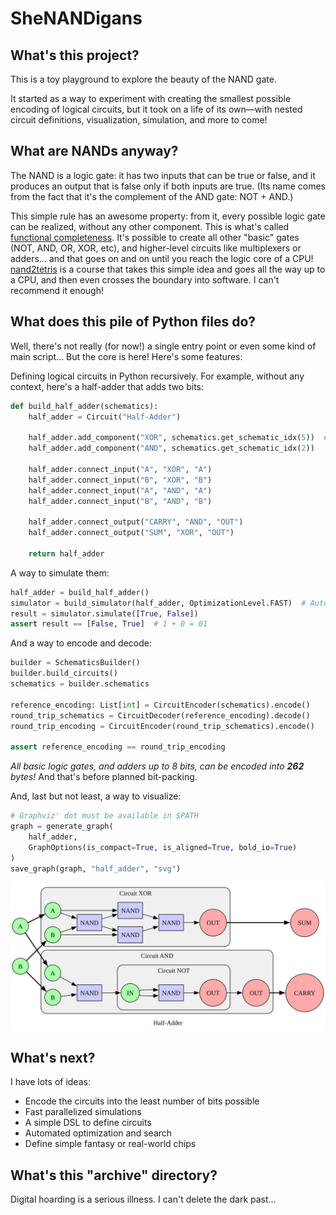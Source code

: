 # SheNANDigans

## What's this project?

This is a toy playground to explore the beauty of the NAND gate.

It started as a way to experiment with creating the smallest possible encoding of logical circuits, but it took on a life of its own—with nested circuit definitions, visualization, simulation, and more to come!

## What are NANDs anyway?

The NAND is a logic gate: it has two inputs that can be true or false, and it produces an output that is false only if both inputs are true. (Its name comes from the fact that it's the complement of the AND gate: NOT + AND.)

This simple rule has an awesome property: from it, every possible logic gate can be realized, without any other component. This is what's called [functional completeness](https://en.wikipedia.org/wiki/Functional_completeness). It's possible to create all other "basic" gates (NOT, AND, OR, XOR, etc), and higher-level circuits like multiplexers or adders… and that goes on and on until you reach the logic core of a CPU! [nand2tetris](https://www.nand2tetris.org/) is a course that takes this simple idea and goes all the way up to a CPU, and then even crosses the boundary into software. I can't recommend it enough!

## What does this pile of Python files do?

Well, there's not really (for now!) a single entry point or even some kind of main script... But the core is here! Here's some features:

Defining logical circuits in Python recursively. For example, without any context, here's a half-adder that adds two bits:

```py
def build_half_adder(schematics):
    half_adder = Circuit("Half-Adder")

    half_adder.add_component("XOR", schematics.get_schematic_idx(5))  # Previously defined
    half_adder.add_component("AND", schematics.get_schematic_idx(2))

    half_adder.connect_input("A", "XOR", "A")
    half_adder.connect_input("B", "XOR", "B")
    half_adder.connect_input("A", "AND", "A")
    half_adder.connect_input("B", "AND", "B")

    half_adder.connect_output("CARRY", "AND", "OUT")
    half_adder.connect_output("SUM", "XOR", "OUT")

    return half_adder
```

A way to simulate them:

```py
half_adder = build_half_adder()
simulator = build_simulator(half_adder, OptimizationLevel.FAST)  # Automatically optimized
result = simulator.simulate([True, False])
assert result == [False, True]  # 1 + 0 = 01
```

And a way to encode and decode:

```py
builder = SchematicsBuilder()
builder.build_circuits()
schematics = builder.schematics

reference_encoding: List[int] = CircuitEncoder(schematics).encode()
round_trip_schematics = CircuitDecoder(reference_encoding).decode()
round_trip_encoding = CircuitEncoder(round_trip_schematics).encode()

assert reference_encoding == round_trip_encoding
```

*All basic logic gates, and adders up to 8 bits, can be encoded into __262__ bytes!* And that's before planned bit-packing.

And, last but not least, a way to visualize:

```py
# Graphviz' dot must be available in $PATH
graph = generate_graph(
    half_adder,
    GraphOptions(is_compact=True, is_aligned=True, bold_io=True)
)
save_graph(graph, "half_adder", "svg")
```

![Half-Adder graph](./media/half_adder.svg)

## What's next?

I have lots of ideas:

- Encode the circuits into the least number of bits possible
- Fast parallelized simulations
- A simple DSL to define circuits
- Automated optimization and search
- Define simple fantasy or real-world chips

## What's this "archive" directory?

Digital hoarding is a serious illness. I can't delete the dark past...
